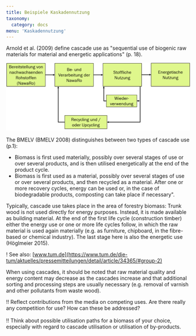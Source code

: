 ```yaml
---
title: Beispiele Kaskadennutzung
taxonomy: 
  category: docs
menu: 'Kaskadennutzung'
---
```


Arnold et al. (2009) define cascade use as "sequential use of biogenic raw materials for material and energetic applications" (p. 18). 

![](Skript_DBFZ_Kaskadennutzung.png?lightbox=800&resize=500&classes=caption "Kaskadennutzung von NawaRo, Quelle: eigene Darstellung nach Arnold et al. 2009")

The BMELV (BMELV 2008) distinguishes between two types of cascade use (p.1):
- Biomass is first used materially, possibly over several stages of use or over several products, and is then utilised energetically at the end of the product cycle. 
- Biomass is first used as a material, possibly over several stages of use or over several products, and then recycled as a material. After one or more recovery cycles, energy can be used or, in the case of biodegradable products, composting can take place if necessary".

Typically, cascade use takes place in the area of forestry biomass: Trunk wood is not used directly for energy purposes. Instead, it is made available as building material. At the end of the first life cycle (construction timber) either the energy use or one or more life cycles follow, in which the raw material is used again materially (e.g. as furniture, chipboard, in the fibre-based or chemical industry). The last stage here is also the energetic use (Höglmeier 2015). 

! See also: [www.tum.de](https://www.tum.de/die-tum/aktuelles/pressemitteilungen/detail/article/34365/#group-2)

When using cascades, it should be noted that raw material quality and energy content may decrease as the cascades increase and that additional sorting and processing steps are usually necessary (e.g. removal of varnish and other pollutants from waste wood). 

!! Reflect contributions from the media on competing uses. Are there really any competition for use? How can these be addressed? <br> <br>
!! Think about possible utilisation paths for a biomass of your choice, especially with regard to cascade utilisation or utilisation of by-products.
